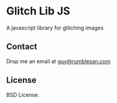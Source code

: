 # Glitch Lib JS

A javascript library for glitching images


## Contact

Drop me an email at guy@rumblesan.com


## License

BSD License.

